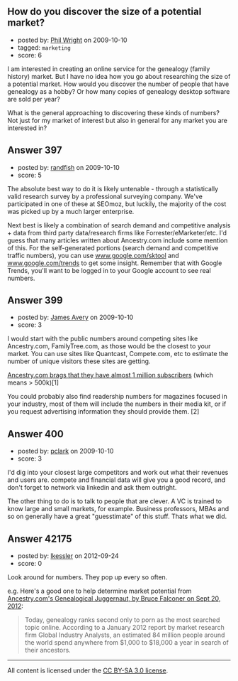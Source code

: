 ## How do you discover the size of a potential market?

- posted by: [Phil Wright](https://stackexchange.com/users/-1/299-phil-wright) on 2009-10-10
- tagged: `marketing`
- score: 6

I am interested in creating an online service for the genealogy (family history) market. But I have no idea how you go about researching the size of a potential market. How would you discover the number of people that have genealogy as a hobby? Or how many copies of genealogy desktop software are sold per year?

What is the general approaching to discovering these kinds of numbers? Not just for my market of interest but also in general for any market you are interested in?


## Answer 397

- posted by: [randfish](https://stackexchange.com/users/-1/105-randfish) on 2009-10-10
- score: 5

The absolute best way to do it is likely untenable - through a statistically valid research survey by a professional surveying company. We've participated in one of these at SEOmoz, but luckily, the majority of the cost was picked up by a much larger enterprise.

Next best is likely a combination of search demand and competitive analysis + data from third party data/research firms like Forrester/eMarketer/etc. I'd guess that many articles written about Ancestry.com include some mention of this. For the self-generated portions (search demand and competitive traffic numbers), you can use www.google.com/sktool and www.google.com/trends to get some insight. Remember that with Google Trends, you'll want to be logged in to your Google account to see real numbers.


## Answer 399

- posted by: [James Avery](https://stackexchange.com/users/-1/288-james-avery) on 2009-10-10
- score: 3

<p>I would start with the public numbers around competing sites like Ancestry.com, FamilyTree.com, as those would be the closest to your market. You can use sites like Quantcast, Compete.com, etc to estimate the number of unique visitors these sites are getting.</p>

<p><a href="http://corporate.ancestry.com/about-ancestry/" rel="nofollow">Ancestry.com brags that they have almost 1 million subscribers</a> (which means > 500k)[1]</p>

<p>You could probably also find readership numbers for magazines focused in your industry, most of them will include the numbers in their media kit, or if you request advertising information they should provide them. [2]</p>



## Answer 400

- posted by: [pclark](https://stackexchange.com/users/-1/303-pclark) on 2009-10-10
- score: 3

I'd dig into your closest large competitors and work out what their revenues and users are. compete and financial data will give you a good record, and don't forget to network via linkedin and ask them outright.

The other thing to do is to talk to people that are clever. A VC is trained to know large and small markets, for example. Business professors, MBAs and so on generally have a great "guesstimate" of this stuff. Thats what we did. 


## Answer 42175

- posted by: [lkessler](https://stackexchange.com/users/-1/1491-lkessler) on 2012-09-24
- score: 0

<p>Look around for numbers. They pop up every so often.</p>

<p>e.g. Here's a good one to help determine market potential from <a href="http://www.businessweek.com/articles/2012-09-20/ancestry-dot-coms-genealogical-juggernaut" rel="nofollow">Ancestry.com's Genealogical Juggernaut, by Bruce Falconer on Sept 20, 2012</a>:</p>

<blockquote>
  <p>Today, genealogy ranks second only to porn as the most searched topic
  online. According to a January 2012 report by market research firm
  Global Industry Analysts, an estimated 84 million people around the
  world spend anywhere from $1,000 to $18,000 a year in search of their
  ancestors.</p>
</blockquote>




---

All content is licensed under the [CC BY-SA 3.0 license](https://creativecommons.org/licenses/by-sa/3.0/).
